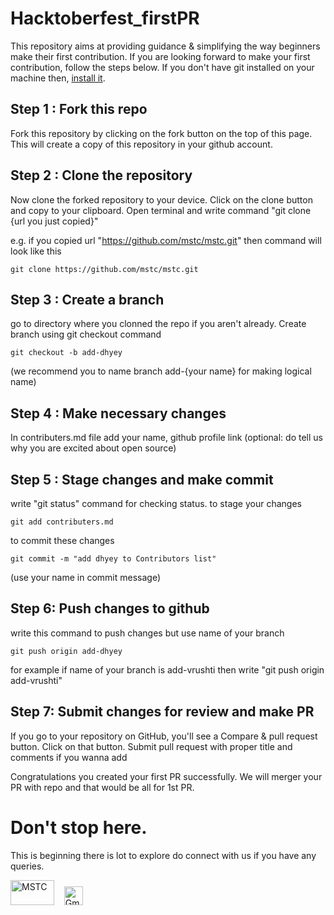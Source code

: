 # Hacktoberfest_firstPR
This repository aims at providing guidance & simplifying the way beginners make their first contribution. If you are looking forward to make your first contribution, follow the steps below.
If you don't have git installed on your machine then, [install it]( https://help.github.com/articles/set-up-git/).

## Step 1 : Fork this repo
Fork this repository by clicking on the fork button on the top of this page. This will create a copy of this repository in your github account.

## Step 2 : Clone the repository
Now clone the forked repository to your device. Click on the clone button and copy to your clipboard.
Open terminal and write command "git clone {url you just copied}"

e.g. if you copied url "https://github.com/mstc/mstc.git" then command will look like this
```
git clone https://github.com/mstc/mstc.git
```

## Step 3 : Create a branch
go to directory where you clonned the repo if you aren't already.
Create branch using git checkout command
```
git checkout -b add-dhyey
```
(we recommend you to name branch add-{your name} for making logical name)

## Step 4 : Make necessary changes
In contributers.md file add your name, github profile link (optional: do tell us why you are excited about open source)

## Step 5 : Stage changes and make commit
write "git status" command for checking status.
to stage your changes 
```
git add contributers.md
```
to commit these changes
```
git commit -m "add dhyey to Contributors list"
```
(use your name in commit message)

## Step 6: Push changes to github
write this command to push changes but use name of your branch
```
git push origin add-dhyey
```
for example if name of your branch is add-vrushti then write "git push origin add-vrushti"

## Step 7: Submit changes for review and make PR
If you go to your repository on GitHub, you'll see a Compare & pull request button. Click on that button.
Submit pull request with proper title and comments if you wanna add

Congratulations you created your first PR successfully.
We will merger your PR with repo and that would be all for 1st PR.
 
# Don't stop here.
This is beginning there is lot to explore do connect with us if you have any queries.

<a href="https://mstc.now.sh/" style="display:inline;"><img src="https://scontent.famd1-1.fna.fbcdn.net/v/t1.0-9/43029707_899905310220189_2146652936900444160_n.jpg?_nc_cat=102&_nc_sid=174925&_nc_ohc=hwqCvEZGDfEAX8J9nhC&_nc_ht=scontent.famd1-1.fna&oh=22d7cfa4f36d15c73482fd028fa687f3&oe=5F7A015E" alt="MSTC" height="40px" width="70px"></a>&nbsp; &nbsp;
<a href="mailto:microsoftclub@daiict.ac.in" style="display:inline;"><img src="https://ssl.gstatic.com/ui/v1/icons/mail/rfr/logo_gmail_lockup_default_1x.png" alt="Gmail" height="30px"></a>

